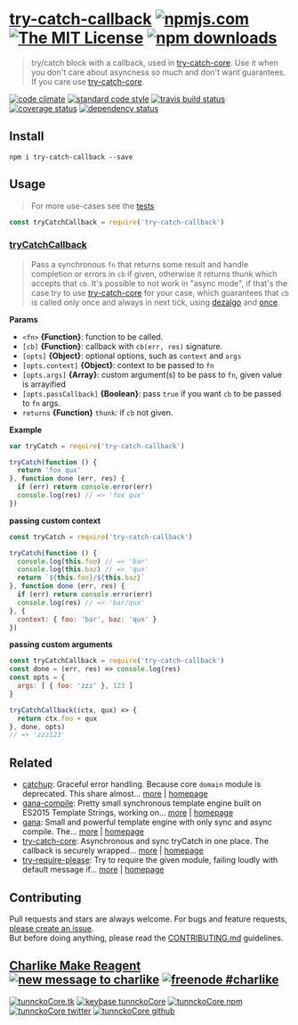 # [try-catch-callback][author-www-url] [![npmjs.com][npmjs-img]][npmjs-url] [![The MIT License][license-img]][license-url] [![npm downloads][downloads-img]][downloads-url] 

> try/catch block with a callback, used in [try-catch-core][]. Use it when you don't care about asyncness so much and don't want guarantees. If you care use [try-catch-core][].

[![code climate][codeclimate-img]][codeclimate-url] [![standard code style][standard-img]][standard-url] [![travis build status][travis-img]][travis-url] [![coverage status][coveralls-img]][coveralls-url] [![dependency status][david-img]][david-url]

## Install
```
npm i try-catch-callback --save
```

## Usage
> For more use-cases see the [tests](./test.js)

```js
const tryCatchCallback = require('try-catch-callback')
```

### [tryCatchCallback](index.js#L44)
> Pass a synchronous `fn` that returns some result and handle completion or errors in `cb` if given, otherwise it returns thunk which accepts that `cb`. It's possible to not work in "async mode", if that's the case try to use [try-catch-core][] for your case, which guarantees that `cb` is called only once and always in next tick, using [dezalgo][] and [once][].

**Params**

* `<fn>` **{Function}**: function to be called.    
* `[cb]` **{Function}**: callback with `cb(err, res)` signature.    
* `[opts]` **{Object}**: optional options, such as `context` and `args`    
* `[opts.context]` **{Object}**: context to be passed to `fn`    
* `[opts.args]` **{Array}**: custom argument(s) to be pass to `fn`, given value is arrayified    
* `[opts.passCallback]` **{Boolean}**: pass `true` if you want `cb` to be passed to `fn` args.    
* `returns` **{Function}** `thunk`: if `cb` not given.  

**Example**

```js
var tryCatch = require('try-catch-callback')

tryCatch(function () {
  return 'fox qux'
}, function done (err, res) {
  if (err) return console.error(err)
  console.log(res) // => 'fox qux'
})
```

**passing custom context**

```js
const tryCatch = require('try-catch-callback')

tryCatch(function () {
  console.log(this.foo) // => 'bar'
  console.log(this.baz) // => 'qux'
  return `${this.foo}/${this.baz}`
}, function done (err, res) {
  if (err) return console.error(err)
  console.log(res) // => 'bar/qux'
}, {
  context: { foo: 'bar', baz: 'qux' }
})
```

**passing custom arguments**

```js
const tryCatchCallback = require('try-catch-callback')
const done = (err, res) => console.log(res)
const opts = {
  args: [ { foo: 'zzz' }, 123 ]
}

tryCatchCallback((ctx, qux) => {
  return ctx.foo + qux
}, done, opts)
// => 'zzz123'
```

## Related
- [catchup](https://www.npmjs.com/package/catchup): Graceful error handling. Because core `domain` module is deprecated. This share almost… [more](https://github.com/tunnckocore/catchup#readme) | [homepage](https://github.com/tunnckocore/catchup#readme "Graceful error handling. Because core `domain` module is deprecated. This share almost the same API.")
- [gana-compile](https://www.npmjs.com/package/gana-compile): Pretty small synchronous template engine built on ES2015 Template Strings, working on… [more](https://github.com/tunnckocore/gana-compile#readme) | [homepage](https://github.com/tunnckocore/gana-compile#readme "Pretty small synchronous template engine built on ES2015 Template Strings, working on `node@0.10` too. No RegExps, support for helpers and what you want. Use [gana][] if you wanna both async and sync support.")
- [gana](https://www.npmjs.com/package/gana): Small and powerful template engine with only sync and async compile. The… [more](https://github.com/tunnckocore/gana#readme) | [homepage](https://github.com/tunnckocore/gana#readme "Small and powerful template engine with only sync and async compile. The mid-level between [es6-template][] and [gana-compile][].")
- [try-catch-core](https://www.npmjs.com/package/try-catch-core): Asynchronous and sync tryCatch in one place. The callback is securely wrapped… [more](https://github.com/tunnckocore/try-catch-core#readme) | [homepage](https://github.com/tunnckocore/try-catch-core#readme "Asynchronous and sync tryCatch in one place. The callback is securely wrapped with a [dezalgo][] and [once][].")
- [try-require-please](https://www.npmjs.com/package/try-require-please): Try to require the given module, failing loudly with default message if… [more](https://github.com/tunnckocore/try-require-please#readme) | [homepage](https://github.com/tunnckocore/try-require-please#readme "Try to require the given module, failing loudly with default message if module does not exists.")

## Contributing
Pull requests and stars are always welcome. For bugs and feature requests, [please create an issue](https://github.com/tunnckoCore/try-catch-callback/issues/new).  
But before doing anything, please read the [CONTRIBUTING.md](./CONTRIBUTING.md) guidelines.

## [Charlike Make Reagent](http://j.mp/1stW47C) [![new message to charlike][new-message-img]][new-message-url] [![freenode #charlike][freenode-img]][freenode-url]

[![tunnckoCore.tk][author-www-img]][author-www-url] [![keybase tunnckoCore][keybase-img]][keybase-url] [![tunnckoCore npm][author-npm-img]][author-npm-url] [![tunnckoCore twitter][author-twitter-img]][author-twitter-url] [![tunnckoCore github][author-github-img]][author-github-url]

[dezalgo]: https://github.com/npm/dezalgo
[es6-template]: https://github.com/tunnckocore/es6-template
[gana-compile]: https://github.com/tunnckocore/gana-compile
[gana]: https://github.com/tunnckocore/gana
[once]: https://github.com/isaacs/once
[try-catch-core]: https://github.com/tunnckocore/try-catch-core

[npmjs-url]: https://www.npmjs.com/package/try-catch-callback
[npmjs-img]: https://img.shields.io/npm/v/try-catch-callback.svg?label=try-catch-callback

[license-url]: https://github.com/tunnckoCore/try-catch-callback/blob/master/LICENSE
[license-img]: https://img.shields.io/npm/l/try-catch-callback.svg

[downloads-url]: https://www.npmjs.com/package/try-catch-callback
[downloads-img]: https://img.shields.io/npm/dm/try-catch-callback.svg

[codeclimate-url]: https://codeclimate.com/github/tunnckoCore/try-catch-callback
[codeclimate-img]: https://img.shields.io/codeclimate/github/tunnckoCore/try-catch-callback.svg

[travis-url]: https://travis-ci.org/tunnckoCore/try-catch-callback
[travis-img]: https://img.shields.io/travis/tunnckoCore/try-catch-callback/master.svg

[coveralls-url]: https://coveralls.io/r/tunnckoCore/try-catch-callback
[coveralls-img]: https://img.shields.io/coveralls/tunnckoCore/try-catch-callback.svg

[david-url]: https://david-dm.org/tunnckoCore/try-catch-callback
[david-img]: https://img.shields.io/david/tunnckoCore/try-catch-callback.svg

[standard-url]: https://github.com/feross/standard
[standard-img]: https://img.shields.io/badge/code%20style-standard-brightgreen.svg

[author-www-url]: http://www.tunnckocore.tk
[author-www-img]: https://img.shields.io/badge/www-tunnckocore.tk-fe7d37.svg

[keybase-url]: https://keybase.io/tunnckocore
[keybase-img]: https://img.shields.io/badge/keybase-tunnckocore-8a7967.svg

[author-npm-url]: https://www.npmjs.com/~tunnckocore
[author-npm-img]: https://img.shields.io/badge/npm-~tunnckocore-cb3837.svg

[author-twitter-url]: https://twitter.com/tunnckoCore
[author-twitter-img]: https://img.shields.io/badge/twitter-@tunnckoCore-55acee.svg

[author-github-url]: https://github.com/tunnckoCore
[author-github-img]: https://img.shields.io/badge/github-@tunnckoCore-4183c4.svg

[freenode-url]: http://webchat.freenode.net/?channels=charlike
[freenode-img]: https://img.shields.io/badge/freenode-%23charlike-5654a4.svg

[new-message-url]: https://github.com/tunnckoCore/ama
[new-message-img]: https://img.shields.io/badge/ask%20me-anything-green.svg

